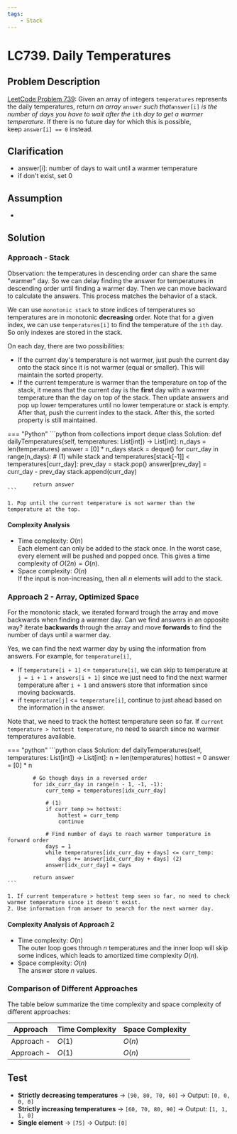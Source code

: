 ```yaml
---
tags:
    - Stack
---
```


# LC739. Daily Temperatures

## Problem Description

[LeetCode Problem 739](https://leetcode.com/problems/daily-temperatures/): Given an
array of integers `temperatures` represents the daily temperatures, return _an array_
`answer` _such that_`answer[i]` _is the number of days you have to wait after the_ `ith`
_day to get a warmer temperature_. If there is no future day for which this is possible,
keep `answer[i] == 0` instead.

## Clarification

- answer[i]: number of days to wait until a warmer temperature
- if don't exist, set 0

## Assumption

-

## Solution

### Approach - Stack

Observation: the temperatures in descending order can share the same "warmer" day. So we
can delay finding the answer for temperatures in descending order until finding a warmer
day. Then we can move backward to calculate the answers. This process matches the
behavior of a stack.

We can use `monotonic stack` to store indices of temperatures so temperatures are in monotonic
**decreasing** order. Note that for a given index, we can use `temperatures[i]` to find
the temperature of the `ith` day. So only indexes are stored in the stack.

On each day, there are two possibilities:

- If the current day's temperature is not warmer, just push the current day onto the
stack since it is not warmer (equal or smaller). This will maintain the sorted property.
- If the current temperature is warmer than the temperature on top of the stack, it
means that the current day is the **first** day with a warmer temperature than the
day on top of the stack. Then update answers and pop up lower temperatures until no
lower temperature or stack is empty. After that, push the current index to the stack.
After this, the sorted property is still maintained.

=== "Python"
    ```python
    from collections import deque
    class Solution:
        def dailyTemperatures(self, temperatures: List[int]) -> List[int]:
            n_days = len(temperatures)
            answer = [0] * n_days
            stack = deque()
            for curr_day in range(n_days):
                # (1)
                while stack and temperatures[stack[-1]] < temperatures[curr_day]:
                    prev_day = stack.pop()
                    answer[prev_day] = curr_day - prev_day
                stack.append(curr_day)

            return answer
    ```

    1. Pop until the current temperature is not warmer than the temperature at the top.

#### Complexity Analysis

- Time complexity: $O(n)$  
  Each element can only be added to the stack once. In the worst case, every element
  will be pushed and popped once. This gives a time complexity of $O(2n) = O(n)$.
- Space complexity: $O(n)$  
  If the input is non-increasing, then all $n$ elements will add to the stack.

### Approach 2 - Array, Optimized Space

For the monotonic stack, we iterated forward trough the array and move backwards when
finding a warmer day. Can we find answers in an opposite way? iterate **backwards** through
the array and move **forwards** to find the number of days until a warmer day.

Yes, we can find the next warmer day by using the information from answers. For example,
for `temperature[i]`,

- If `temperature[i + 1]` <= `temperature[i]`, we can skip to temperature at
`j = i + 1 + answers[i + 1]` since we just need to find the next warmer temperature after
`i + 1` and answers store that information since moving backwards.
- if `temperature[j]` <= `temperature[i]`, continue to just ahead based on the
information in the answer.

Note that, we need to track the hottest temperature seen so far.
If `current temperature > hottest temperature`, no need to search since no warmer
temperatures available.

=== "python"
    ```python
    class Solution:
        def dailyTemperatures(self, temperatures: List[int]) -> List[int]:
            n = len(temperatures)
            hottest = 0
            answer = [0] * n

            # Go though days in a reversed order
            for idx_curr_day in range(n - 1, -1, -1):
                curr_temp = temperatures[idx_curr_day]

                # (1)
                if curr_temp >= hottest:
                    hottest = curr_temp
                    continue

                # Find number of days to reach warmer temperature in forward order
                days = 1
                while temperatures[idx_curr_day + days] <= curr_temp:
                    days += answer[idx_curr_day + days] (2)
                answer[idx_curr_day] = days

            return answer
    ```

    1. If current temperature > hottest temp seen so far, no need to check warmer temperature since it doesn't exist.
    2. Use information from answer to search for the next warmer day.

#### Complexity Analysis of Approach 2

- Time complexity: $O(n)$  
  The outer loop goes through $n$ temperatures and the inner loop will skip some indices,
  which leads to amortized time complexity $O(n)$.
- Space complexity: $O(n)$  
  The answer store $n$ values.

### Comparison of Different Approaches

The table below summarize the time complexity and space complexity of different
approaches:

Approach   | Time Complexity | Space Complexity
-----------|-----------------|-----------------
Approach - | $O(1)$          | $O(n)$
Approach - | $O(1)$          | $O(n)$

## Test

- **Strictly decreasing temperatures** → `[90, 80, 70, 60]` → Output: `[0, 0, 0, 0]`
- **Strictly increasing temperatures** → `[60, 70, 80, 90]` → Output: `[1, 1, 1, 0]`
- **Single element** → `[75]` → Output: `[0]`